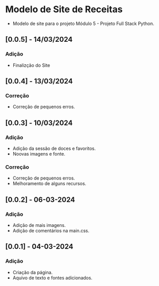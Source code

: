 # Modelo de Site de Receitas

 - Modelo de site para o projeto Módulo 5 - Projeto  Full Stack Python.

 ## [0.0.5] - 14/03/2024
 
 ### Adição

 - Finalizção do Site
 

 ## [0.0.4] - 13/03/2024

 ### Correção

 - Correção de pequenos erros.
 
## [0.0.3] - 10/03/2024

### Adição

- Adição da sessão de doces e favoritos.
- Noovas imagens e fonte.

### Correção

- Correção de pequenos erros.
- Melhoramento de alguns recursos.


## [0.0.2] - 06-03-2024

### Adição 

- Adição de mais imagens.
- Adição de comentários na main.css.



## [0.0.1] - 04-03-2024

### Adição

- Criação da página.
- Aquivo de texto e fontes adicionados. 